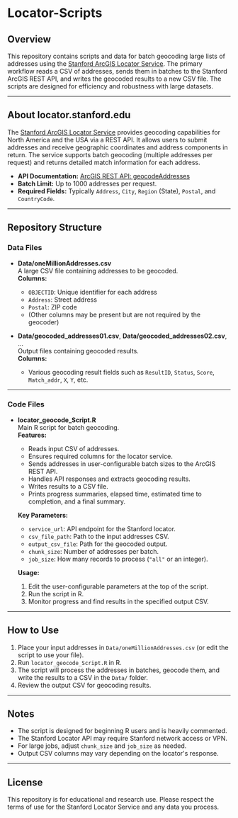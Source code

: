 # Locator-Scripts

## Overview

This repository contains scripts and data for batch geocoding large lists of addresses using the [Stanford ArcGIS Locator Service](https://locator.stanford.edu/). The primary workflow reads a CSV of addresses, sends them in batches to the Stanford ArcGIS REST API, and writes the geocoded results to a new CSV file. The scripts are designed for efficiency and robustness with large datasets.

---

## About locator.stanford.edu

The [Stanford ArcGIS Locator Service](https://locator.stanford.edu/) provides geocoding capabilities for North America and the USA via a REST API. It allows users to submit addresses and receive geographic coordinates and address components in return. The service supports batch geocoding (multiple addresses per request) and returns detailed match information for each address.

- **API Documentation:** [ArcGIS REST API: geocodeAddresses](https://developers.arcgis.com/rest/geocode/api-reference/geocoding-geocode-addresses.htm)
- **Batch Limit:** Up to 1000 addresses per request.
- **Required Fields:** Typically `Address`, `City`, `Region` (State), `Postal`, and `CountryCode`.

---

## Repository Structure

### Data Files

- **Data/oneMillionAddresses.csv**  
  A large CSV file containing addresses to be geocoded.  
  **Columns:**  
  - `OBJECTID`: Unique identifier for each address  
  - `Address`: Street address  
  - `Postal`: ZIP code  
  - (Other columns may be present but are not required by the geocoder)

- **Data/geocoded_addresses01.csv**, **Data/geocoded_addresses02.csv**, ...  
  Output files containing geocoded results.  
  **Columns:**  
  - Various geocoding result fields such as `ResultID`, `Status`, `Score`, `Match_addr`, `X`, `Y`, etc.

---

### Code Files

- **locator_geocode_Script.R**  
  Main R script for batch geocoding.  
  **Features:**  
  - Reads input CSV of addresses.
  - Ensures required columns for the locator service.
  - Sends addresses in user-configurable batch sizes to the ArcGIS REST API.
  - Handles API responses and extracts geocoding results.
  - Writes results to a CSV file.
  - Prints progress summaries, elapsed time, estimated time to completion, and a final summary.

  **Key Parameters:**  
  - `service_url`: API endpoint for the Stanford locator.
  - `csv_file_path`: Path to the input addresses CSV.
  - `output_csv_file`: Path for the geocoded output.
  - `chunk_size`: Number of addresses per batch.
  - `job_size`: How many records to process (`"all"` or an integer).

  **Usage:**  
  1. Edit the user-configurable parameters at the top of the script.
  2. Run the script in R.
  3. Monitor progress and find results in the specified output CSV.

---

## How to Use

1. Place your input addresses in `Data/oneMillionAddresses.csv` (or edit the script to use your file).
2. Run `locator_geocode_Script.R` in R.
3. The script will process the addresses in batches, geocode them, and write the results to a CSV in the `Data/` folder.
4. Review the output CSV for geocoding results.

---

## Notes

- The script is designed for beginning R users and is heavily commented.
- The Stanford Locator API may require Stanford network access or VPN.
- For large jobs, adjust `chunk_size` and `job_size` as needed.
- Output CSV columns may vary depending on the locator's response.

---

## License

This repository is for educational and research use. Please respect the terms of use for the Stanford Locator Service and any data you process.

